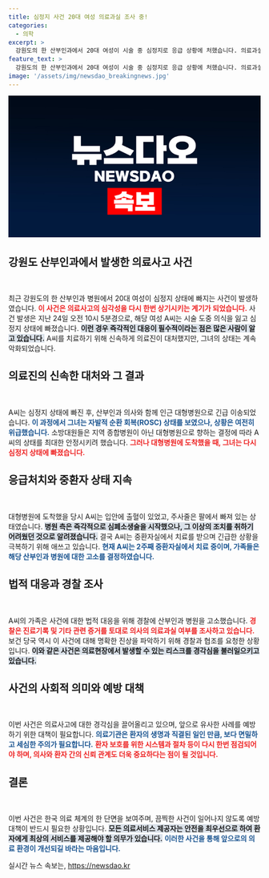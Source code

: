 ```yaml
---
title: 심정지 사건 20대 여성 의료과실 조사 중!
categories:
  - 의학
excerpt: >
  강원도의 한 산부인과에서 20대 여성이 시술 중 심정지로 응급 상황에 처했습니다. 의료과실 논란이 일고 있는 가운데, 경찰이 사건을 조사 중입니다. 과연 병원의 책임은?
feature_text: >
  강원도의 한 산부인과에서 20대 여성이 시술 중 심정지로 응급 상황에 처했습니다. 의료과실 논란이 일고 있는 가운데, 경찰이 사건을 조사 중입니다. 과연 병원의 책임은?
image: '/assets/img/newsdao_breakingnews.jpg'
---
```


<p><img src="/assets/img/newsdao_breakingnews.jpg" alt="cryptoinkorea 속보" /></p>

<h2 data-ke-size="size26">강원도 산부인과에서 발생한 의료사고 사건</h2>

<p data-ke-size="size16">&nbsp;</p>

<p>최근 강원도의 한 산부인과 병원에서 20대 여성이 심정지 상태에 빠지는 사건이 발생하였습니다. <b><span style="color: #ee2323;">이 사건은 의료사고의 심각성을 다시 한번 상기시키는 계기가 되었습니다.</span></b> 사건 발생은 지난 24일 오전 10시 5분경으로, 해당 여성 A씨는 시술 도중 의식을 잃고 심정지 상태에 빠졌습니다. <b><span style="background-color: #21538527;">이런 경우 즉각적인 대응이 필수적이라는 점은 많은 사람이 알고 있습니다.</span></b> A씨를 치료하기 위해 신속하게 의료진이 대처했지만, 그녀의 상태는 계속 악화되었습니다.</p>

<h2 data-ke-size="size26">의료진의 신속한 대처와 그 결과</h2>

<p data-ke-size="size16">&nbsp;</p>

<p>A씨는 심정지 상태에 빠진 후, 산부인과 의사와 함께 인근 대형병원으로 긴급 이송되었습니다. <b><span style="color: #1a5490;">이 과정에서 그녀는 자발적 순환 회복(ROSC) 상태를 보였으나, 상황은 여전히 위급했습니다.</span></b> 소방대원들은 지역 종합병원이 아닌 대형병원으로 향하는 결정에 따라 A씨의 상태를 최대한 안정시키려 했습니다. <b><span style="color: #ee2323;">그러나 대형병원에 도착했을 때, 그녀는 다시 심정지 상태에 빠졌습니다.</span></b></p>

<h2 data-ke-size="size26">응급처치와 중환자 상태 지속</h2>

<p data-ke-size="size16">&nbsp;</p>

<p>대형병원에 도착했을 당시 A씨는 입안에 출혈이 있었고, 주사줄은 팔에서 빠져 있는 상태였습니다. <b><span style="background-color: #21538527;">병원 측은 즉각적으로 심폐소생술을 시작했으나, 그 이상의 조치를 취하기 어려웠던 것으로 알려졌습니다.</span></b> 결국 A씨는 중환자실에서 치료를 받으며 긴급한 상황을 극복하기 위해 애쓰고 있습니다. <b><span style="color: #1a5490;">현재 A씨는 2주째 중환자실에서 치료 중이며, 가족들은 해당 산부인과 병원에 대한 고소를 결정하였습니다.</span></b></p>

<h2 data-ke-size="size26">법적 대응과 경찰 조사</h2>

<p data-ke-size="size16">&nbsp;</p>

<p>A씨의 가족은 사건에 대한 법적 대응을 위해 경찰에 산부인과 병원을 고소했습니다. <b><span style="color: #ee2323;">경찰은 진료기록 및 기타 관련 증거를 토대로 의사의 의료과실 여부를 조사하고 있습니다.</span></b> 보건 당국 역시 이 사건에 대해 명확한 진상을 파악하기 위해 경찰과 협조를 요청한 상황입니다. <b><span style="background-color: #21538527;">이와 같은 사건은 의료현장에서 발생할 수 있는 리스크를 경각심을 불러일으키고 있습니다.</span></b></p>

<h2 data-ke-size="size26">사건의 사회적 의미와 예방 대책</h2>

<p data-ke-size="size16">&nbsp;</p>

<p>이번 사건은 의료사고에 대한 경각심을 끌어올리고 있으며, 앞으로 유사한 사례를 예방하기 위한 대책이 필요합니다. <b><span style="color: #1a5490;">의료기관은 환자의 생명과 직결된 일인 만큼, 보다 면밀하고 세심한 주의가 필요합니다.</span></b> <b><span style="color: #ee2323;">환자 보호를 위한 시스템과 절차 등이 다시 한번 점검되어야 하며, 의사와 환자 간의 신뢰 관계도 더욱 중요하다는 점이 될 것입니다.</span></b> </p>

<h2 data-ke-size="size26">결론</h2>

<p data-ke-size="size16">&nbsp;</p>

<p>이번 사건은 한국 의료 체계의 한 단면을 보여주며, 끔찍한 사건이 일어나지 않도록 예방 대책이 반드시 필요한 상황입니다. <b><span style="background-color: #21538527;">모든 의료서비스 제공자는 안전을 최우선으로 하여 환자에게 최상의 서비스를 제공해야 할 의무가 있습니다.</span></b> <b><span style="color: #1a5490;">이러한 사건을 통해 앞으로의 의료 환경이 개선되길 바라는 마음입니다.</span></b></p>
실시간 뉴스 속보는, <a href="https://newsdao.kr" rel="dofollow">https://newsdao.kr</a>


